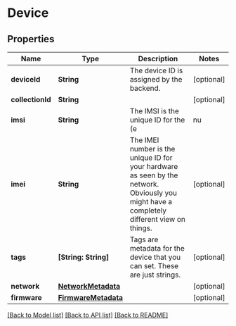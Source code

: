 # Device

## Properties
Name | Type | Description | Notes
------------ | ------------- | ------------- | -------------
**deviceId** | **String** | The device ID is assigned by the backend. | [optional] 
**collectionId** | **String** |  | [optional] 
**imsi** | **String** | The IMSI is the unique ID for the (e|nu|whatever)SIM card on your device. This is the primary identifier for your device on the network. | [optional] 
**imei** | **String** | The IMEI number is the unique ID for your hardware as seen by the network. Obviously you might have a completely different view on things. | [optional] 
**tags** | **[String: String]** | Tags are metadata for the device that you can set. These are just strings. | [optional] 
**network** | [**NetworkMetadata**](NetworkMetadata.md) |  | [optional] 
**firmware** | [**FirmwareMetadata**](FirmwareMetadata.md) |  | [optional] 

[[Back to Model list]](../README.md#documentation-for-models) [[Back to API list]](../README.md#documentation-for-api-endpoints) [[Back to README]](../README.md)



